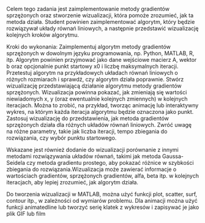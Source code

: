 Celem tego zadania jest zaimplementowanie metody gradientów sprzężonych oraz stworzenie wizualizacji, która pomoże zrozumieć, jak ta metoda działa. Student powinien zaimplementować algorytm, który będzie rozwiązywał układy równań liniowych, a następnie przedstawić wizualizację kolejnych kroków algorytmu.

 

﻿Kroki do wykonania:
Zaimplementuj algorytm metody gradientów sprzężonych w dowolnym języku programowania, np. Python, MATLAB, R, itp. Algorytm powinien przyjmować jako dane wejściowe macierz A, wektor b oraz opcjonalnie punkt startowy x0 i liczbę maksymalnych iteracji.
Przetestuj algorytm na przykładowych układach równań liniowych o różnych rozmiarach i sprawdź, czy algorytm działa poprawnie.
Stwórz wizualizację przedstawiającą działanie algorytmu metody gradientów sprzężonych. Wizualizacja powinna pokazać, jak zmieniają się wartości niewiadomych x, y (oraz ewentualnie kolejnych zmiennych) w kolejnych iteracjach. Można to zrobić, na przykład, tworząc animację lub interaktywny wykres, na którym każda iteracja algorytmu będzie oznaczona jako punkt.
Zastosuj wizualizację do przedstawienia, jak metoda gradientów sprzężonych działa dla różnych układów równań liniowych. Zwróć uwagę na różne parametry, takie jak liczba iteracji, tempo zbiegania do rozwiązania, czy wybór punktu startowego.
 

Wskazane jest również dodanie do wizualizacji porównanie z innymi metodami rozwiązywania układów równań, takimi jak metoda Gaussa-Seidela czy metoda gradientu prostego, aby pokazać różnice w szybkości zbiegania do rozwiązania.Wizualizacja może zawierać informacje o wartościach gradientów, sprzężonych gradientów, alfa, beta itp. w kolejnych iteracjach, aby lepiej zrozumieć, jak algorytm działa.﻿

 

Do tworzenia wizualizacji w MATLAB, można użyć funkcji plot, scatter, surf, contour itp., w zależności od wymiarów problemu. Dla animacji można użyć funkcji animatedline lub tworzyć serię klatek z wykresów i zapisywać je jako plik GIF lub film﻿
